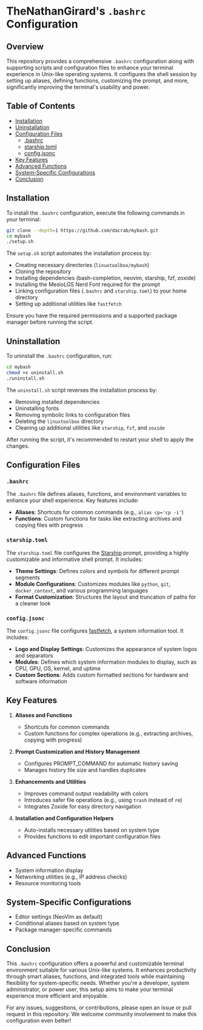 # TheNathanGirard's `.bashrc` Configuration

## Overview

This repository provides a comprehensive `.bashrc` configuration along with supporting scripts and configuration files to enhance your terminal experience in Unix-like operating systems. It configures the shell session by setting up aliases, defining functions, customizing the prompt, and more, significantly improving the terminal's usability and power.

## Table of Contents

- [Installation](#installation)
- [Uninstallation](#uninstallation)
- [Configuration Files](#configuration-files)
  - [.bashrc](#bashrc)
  - [starship.toml](#starshiptoml)
  - [config.jsonc](#configjsonc)
- [Key Features](#key-features)
- [Advanced Functions](#advanced-functions)
- [System-Specific Configurations](#system-specific-configurations)
- [Conclusion](#conclusion)

## Installation

To install the `.bashrc` configuration, execute the following commands in your terminal:

```sh
git clone --depth=1 https://github.com/dacrab/mybash.git
cd mybash
./setup.sh
```

The `setup.sh` script automates the installation process by:

- Creating necessary directories (`linuxtoolbox/mybash`)
- Cloning the repository
- Installing dependencies (bash-completion, neovim, starship, fzf, zoxide)
- Installing the MesloLGS Nerd Font required for the prompt
- Linking configuration files (`.bashrc` and `starship.toml`) to your home directory
- Setting up additional utilities like `fastfetch`

Ensure you have the required permissions and a supported package manager before running the script.

## Uninstallation

To uninstall the `.bashrc` configuration, run:

```sh
cd mybash
chmod +x uninstall.sh
./uninstall.sh
```

The `uninstall.sh` script reverses the installation process by:

- Removing installed dependencies
- Uninstalling fonts
- Removing symbolic links to configuration files
- Deleting the `linuxtoolbox` directory
- Cleaning up additional utilities like `starship`, `fzf`, and `zoxide`

After running the script, it's recommended to restart your shell to apply the changes.

## Configuration Files

### `.bashrc`

The `.bashrc` file defines aliases, functions, and environment variables to enhance your shell experience. Key features include:

- **Aliases**: Shortcuts for common commands (e.g., `alias cp='cp -i'`)
- **Functions**: Custom functions for tasks like extracting archives and copying files with progress

### `starship.toml`

The `starship.toml` file configures the [Starship](https://starship.rs/) prompt, providing a highly customizable and informative shell prompt. It includes:

- **Theme Settings**: Defines colors and symbols for different prompt segments
- **Module Configurations**: Customizes modules like `python`, `git`, `docker_context`, and various programming languages
- **Format Customization**: Structures the layout and truncation of paths for a cleaner look

### `config.jsonc`

The `config.jsonc` file configures [fastfetch](https://github.com/AlexRogalskiy/fastfetch), a system information tool. It includes:

- **Logo and Display Settings**: Customizes the appearance of system logos and separators
- **Modules**: Defines which system information modules to display, such as CPU, GPU, OS, kernel, and uptime
- **Custom Sections**: Adds custom formatted sections for hardware and software information

## Key Features

1. **Aliases and Functions**
   - Shortcuts for common commands
   - Custom functions for complex operations (e.g., extracting archives, copying with progress)

2. **Prompt Customization and History Management**
   - Configures PROMPT_COMMAND for automatic history saving
   - Manages history file size and handles duplicates

3. **Enhancements and Utilities**
   - Improves command output readability with colors
   - Introduces safer file operations (e.g., using `trash` instead of `rm`)
   - Integrates Zoxide for easy directory navigation

4. **Installation and Configuration Helpers**
   - Auto-installs necessary utilities based on system type
   - Provides functions to edit important configuration files

## Advanced Functions

- System information display
- Networking utilities (e.g., IP address checks)
- Resource monitoring tools

## System-Specific Configurations

- Editor settings (NeoVim as default)
- Conditional aliases based on system type
- Package manager-specific commands

## Conclusion

This `.bashrc` configuration offers a powerful and customizable terminal environment suitable for various Unix-like systems. It enhances productivity through smart aliases, functions, and integrated tools while maintaining flexibility for system-specific needs. Whether you're a developer, system administrator, or power user, this setup aims to make your terminal experience more efficient and enjoyable.

For any issues, suggestions, or contributions, please open an issue or pull request in this repository. We welcome community involvement to make this configuration even better!